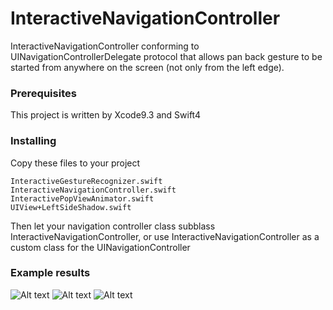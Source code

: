 # InteractiveNavigationController
InteractiveNavigationController conforming to UINavigationControllerDelegate protocol that allows pan back gesture to be started from anywhere on the screen (not only from the left edge).<br>

### Prerequisites 
This project is written by Xcode9.3 and Swift4

### Installing

Copy these files to your project

```
InteractiveGestureRecognizer.swift
InteractiveNavigationController.swift
InteractivePopViewAnimator.swift
UIView+LeftSideShadow.swift
```

Then let your navigation controller class subblass InteractiveNavigationController, or use InteractiveNavigationController as a custom class for the UINavigationController

### Example results

![Alt text](https://cdn-images-1.medium.com/max/800/1*nOpkOfMs68McOHqcJDssAA.gif?raw=true "Interactive navigation controller")
![Alt text](https://cdn-images-1.medium.com/max/800/1*-CyKaN2Zan_PAiWmgFVnhw.gif?raw=true "Interactive navigation controller")
![Alt text](https://cdn-images-1.medium.com/max/800/1*AlL6p3O__wqCR1YLsyo7fg.gif?raw=true "Interactive navigation controller")
